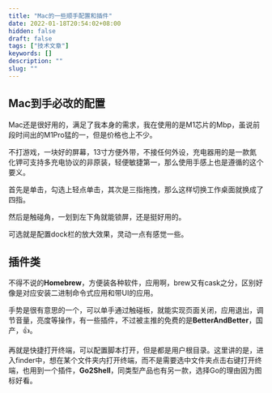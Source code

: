 ```yaml
---
title: "Mac的一些顺手配置和插件"
date: 2022-01-18T20:54:02+08:00
hidden: false
draft: false
tags: ["技术文章"]
keywords: []
description: ""
slug: ""
---
```


## Mac到手必改的配置
Mac还是很好用的，满足了我本身的需求，我在使用的是M1芯片的Mbp，虽说前段时间出的M1Pro猛的一，但是价格也上不少。  

不打游戏，一块好的屏幕，13寸方便外带，不接任何外设，充电器用的是一款氮化钾可支持多充电协议的非原装，轻便敏捷第一，那么使用手感上也是遵循的这个要义。  

首先是单击，勾选上轻点单击，其次是三指拖拽，那么这样切换工作桌面就换成了四指。  

然后是触碰角，一划到左下角就能锁屏，还是挺好用的。  

可选就是配置dock栏的放大效果，灵动一点有感觉一些。

## 插件类
不得不说的**Homebrew**，方便装各种软件，应用啊，brew又有cask之分，区别好像是对应安装二进制命令式应用和带UI的应用。  

手势是很有意思的一个，可以单手通过触碰板，就能实现页面关闭，应用退出，调节音量，亮度等操作，有一些插件，不过被主推的免费的是**BetterAndBetter**，国产，👍。  

再就是快捷打开终端，可以配置脚本打开，但是都是用户根目录。这里讲的是，进入finder中，想在某个文件夹内打开终端，而不是需要选中文件夹点击右键打开终端，也用到一个插件，**Go2Shell**，同类型产品也有另一款，选择Go的理由因为图标好看。
